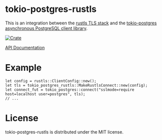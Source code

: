 # tokio-postgres-rustls
This is an integration between the [rustls TLS stack](https://github.com/ctz/rustls)
and the [tokio-postgres asynchronous PostgreSQL client library](https://github.com/sfackler/rust-postgres).

[![Crate](https://img.shields.io/crates/v/tokio-postgres-rustls.svg)](https://crates.io/crates/tokio-postgres-rustls)

[API Documentation](https://docs.rs/tokio-postgres-rustls/)

# Example

```
let config = rustls::ClientConfig::new();
let tls = tokio_postgres_rustls::MakeRustlsConnect::new(config);
let connect_fut = tokio_postgres::connect("sslmode=require host=localhost user=postgres", tls);
// ...
```

# License
tokio-postgres-rustls is distributed under the MIT license.

